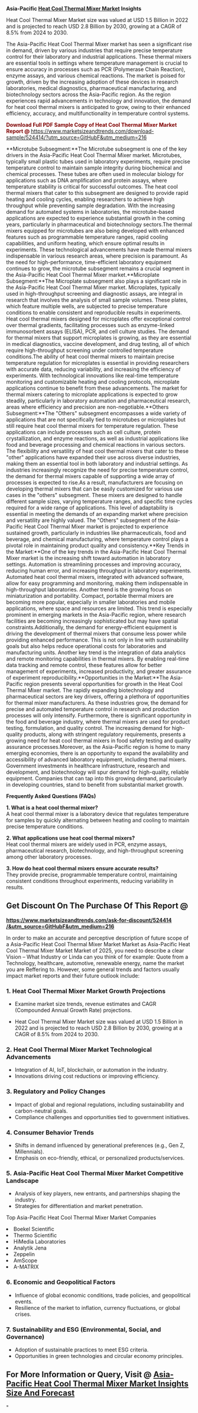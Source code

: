 <p><strong>Asia-Pacific&nbsp;<a href=""https://www.marketsizeandtrends.com/download-sample/524414/&amp;utm_source=GitHubF&amp;utm_medium=216"">Heat Cool Thermal Mixer Market</a> Insights</strong></p><p>Heat Cool Thermal Mixer Market size was valued at USD 1.5 Billion in 2022 and is projected to reach USD 2.8 Billion by 2030, growing at a CAGR of 8.5% from 2024 to 2030.</p><p><p>The Asia-Pacific Heat Cool Thermal Mixer market has seen a significant rise in demand, driven by various industries that require precise temperature control for their laboratory and industrial applications. These thermal mixers are essential tools in settings where temperature management is crucial to ensure accuracy in processes such as PCR (Polymerase Chain Reaction), enzyme assays, and various chemical reactions. The market is poised for growth, driven by the increasing adoption of these devices in research laboratories, medical diagnostics, pharmaceutical manufacturing, and biotechnology sectors across the Asia-Pacific region. As the region experiences rapid advancements in technology and innovation, the demand for heat cool thermal mixers is anticipated to grow, owing to their enhanced efficiency, accuracy, and multifunctionality in temperature control systems.<p><strong><span style="color: #800000;">Download Full PDF Sample Copy of Heat Cool Thermal Mixer Market Report @</span>&nbsp;</strong><a href="https://www.marketsizeandtrends.com/download-sample/524414/?utm_source=GitHubF&amp;utm_medium=216" target="_blank">https://www.marketsizeandtrends.com/download-sample/524414/?utm_source=GitHubF&amp;utm_medium=216</a></p></p><p>**Microtube Subsegment:**The Microtube subsegment is one of the key drivers in the Asia-Pacific Heat Cool Thermal Mixer market. Microtubes, typically small plastic tubes used in laboratory experiments, require precise temperature control to maintain sample integrity during biochemical and chemical processes. These tubes are often used in molecular biology for applications such as DNA amplification and protein assays, where temperature stability is critical for successful outcomes. The heat cool thermal mixers that cater to this subsegment are designed to provide rapid heating and cooling cycles, enabling researchers to achieve high throughput while preventing sample degradation. With the increasing demand for automated systems in laboratories, the microtube-based applications are expected to experience substantial growth in the coming years, particularly in pharmaceutical and biotechnology sectors.The thermal mixers equipped for microtubes are also being developed with enhanced features such as programmable temperature ranges, rapid cooling capabilities, and uniform heating, which ensure optimal results in experiments. These technological advancements have made thermal mixers indispensable in various research areas, where precision is paramount. As the need for high-performance, time-efficient laboratory equipment continues to grow, the microtube subsegment remains a crucial segment in the Asia-Pacific Heat Cool Thermal Mixer market.**Microplate Subsegment:**The Microplate subsegment also plays a significant role in the Asia-Pacific Heat Cool Thermal Mixer market. Microplates, typically used in high-throughput screening and diagnostic assays, are integral in research that involves the analysis of small sample volumes. These plates, which feature multiple wells, are subjected to precise temperature conditions to enable consistent and reproducible results in experiments. Heat cool thermal mixers designed for microplates offer exceptional control over thermal gradients, facilitating processes such as enzyme-linked immunosorbent assays (ELISA), PCR, and cell culture studies. The demand for thermal mixers that support microplates is growing, as they are essential in medical diagnostics, vaccine development, and drug testing, all of which require high-throughput screening under controlled temperature conditions.The ability of heat cool thermal mixers to maintain precise temperature regulation for microplates is essential in providing researchers with accurate data, reducing variability, and increasing the efficiency of experiments. With technological innovations like real-time temperature monitoring and customizable heating and cooling protocols, microplate applications continue to benefit from these advancements. The market for thermal mixers catering to microplate applications is expected to grow steadily, particularly in laboratory automation and pharmaceutical research, areas where efficiency and precision are non-negotiable.**Others Subsegment:**The "Others" subsegment encompasses a wide variety of applications that are not specifically tied to microtubes or microplates but still require heat cool thermal mixers for temperature regulation. These applications can include processes such as cell culture, protein crystallization, and enzyme reactions, as well as industrial applications like food and beverage processing and chemical reactions in various sectors. The flexibility and versatility of heat cool thermal mixers that cater to these "other" applications have expanded their use across diverse industries, making them an essential tool in both laboratory and industrial settings. As industries increasingly recognize the need for precise temperature control, the demand for thermal mixers capable of supporting a wide array of processes is expected to rise.As a result, manufacturers are focusing on developing thermal mixers that can be easily customized for various use cases in the "others" subsegment. These mixers are designed to handle different sample sizes, varying temperature ranges, and specific time cycles required for a wide range of applications. This level of adaptability is essential in meeting the demands of an expanding market where precision and versatility are highly valued. The "Others" subsegment of the Asia-Pacific Heat Cool Thermal Mixer market is projected to experience sustained growth, particularly in industries like pharmaceuticals, food and beverage, and chemical manufacturing, where temperature control plays a pivotal role in maintaining product quality and consistency.**Key Trends in the Market:**One of the key trends in the Asia-Pacific Heat Cool Thermal Mixer market is the increasing shift toward automation in laboratory settings. Automation is streamlining processes and improving accuracy, reducing human error, and increasing throughput in laboratory experiments. Automated heat cool thermal mixers, integrated with advanced software, allow for easy programming and monitoring, making them indispensable in high-throughput laboratories. Another trend is the growing focus on miniaturization and portability. Compact, portable thermal mixers are becoming more popular, especially in smaller laboratories and mobile applications, where space and resources are limited. This trend is especially prominent in emerging markets in the Asia-Pacific region, where research facilities are becoming increasingly sophisticated but may have spatial constraints.Additionally, the demand for energy-efficient equipment is driving the development of thermal mixers that consume less power while providing enhanced performance. This is not only in line with sustainability goals but also helps reduce operational costs for laboratories and manufacturing units. Another key trend is the integration of data analytics and remote monitoring capabilities in thermal mixers. By enabling real-time data tracking and remote control, these features allow for better management of experiments, increased productivity, and greater assurance of experiment reproducibility.**Opportunities in the Market:**The Asia-Pacific region presents several opportunities for growth in the Heat Cool Thermal Mixer market. The rapidly expanding biotechnology and pharmaceutical sectors are key drivers, offering a plethora of opportunities for thermal mixer manufacturers. As these industries grow, the demand for precise and automated temperature control in research and production processes will only intensify. Furthermore, there is significant opportunity in the food and beverage industry, where thermal mixers are used for product testing, formulation, and quality control. The increasing demand for high-quality products, along with stringent regulatory requirements, presents a growing need for heat cool thermal mixers in food safety testing and quality assurance processes.Moreover, as the Asia-Pacific region is home to many emerging economies, there is an opportunity to expand the availability and accessibility of advanced laboratory equipment, including thermal mixers. Government investments in healthcare infrastructure, research and development, and biotechnology will spur demand for high-quality, reliable equipment. Companies that can tap into this growing demand, particularly in developing countries, stand to benefit from substantial market growth.<p><strong>Frequently Asked Questions (FAQs)</strong></p><p><strong>1. What is a heat cool thermal mixer?</strong><br> A heat cool thermal mixer is a laboratory device that regulates temperature for samples by quickly alternating between heating and cooling to maintain precise temperature conditions.</p><p><strong>2. What applications use heat cool thermal mixers?</strong><br> Heat cool thermal mixers are widely used in PCR, enzyme assays, pharmaceutical research, biotechnology, and high-throughput screening among other laboratory processes.</p><p><strong>3. How do heat cool thermal mixers ensure accurate results?</strong><br> They provide precise, programmable temperature control, maintaining consistent conditions throughout experiments, reducing variability in results.</p></p><h2><strong>Get Discount On The Purchase Of This Report @&nbsp;</strong></h2><p><strong><a href=""https://www.marketsizeandtrends.com/ask-for-discount/524414/&amp;utm_source=GitHubF&amp;utm_medium=216"" target=""_blank"">https://www.marketsizeandtrends.com/ask-for-discount/524414<br />/&amp;utm_source=GitHubF&amp;utm_medium=216</a></strong></p><p>In order to make an accurate and perceptive description of future scope of a Asia-Pacific&nbsp;Heat Cool Thermal Mixer Market Market as Asia-Pacific&nbsp;Heat Cool Thermal Mixer Market Market of 2025, you need to describe a clear Vision &ndash; What Industry or Linda can you think of for example: Quote from a Technology, healthcare, automotive, renewable energy, name the market you are Reffering to. However, some general trends and factors usually impact market reports and their future outlook include:</p><h3>1.&nbsp;<strong>Heat Cool Thermal Mixer Market Growth Projections</strong></h3><ul><li>Examine market size trends, revenue estimates and CAGR (Compounded Annual Growth Rate) projections.</li><li><p>Heat Cool Thermal Mixer Market size was valued at USD 1.5 Billion in 2022 and is projected to reach USD 2.8 Billion by 2030, growing at a CAGR of 8.5% from 2024 to 2030.</p></li></ul><h3>2.&nbsp;<strong>Heat Cool Thermal Mixer Market Technological Advancements</strong></h3><ul><li>Integration of AI, IoT, blockchain, or automation in the industry.</li><li>Innovations driving cost reductions or improving efficiency.</li></ul><h3>3.&nbsp;<strong>Regulatory and Policy Changes</strong></h3><ul><li>Impact of global and regional regulations, including sustainability and carbon-neutral goals.</li><li>Compliance challenges and opportunities tied to government initiatives.</li></ul><h3>4.&nbsp;<strong>Consumer Behavior Trends</strong></h3><ul><li>Shifts in demand influenced by generational preferences (e.g., Gen Z, Millennials).</li><li>Emphasis on eco-friendly, ethical, or personalized products/services.</li></ul><h3>5.&nbsp;<strong>Asia-Pacific Heat Cool Thermal Mixer Market Competitive Landscape</strong></h3><ul><li>Analysis of key players, new entrants, and partnerships shaping the industry.</li><li>Strategies for differentiation and market penetration.</li></ul><p data-pm-slice=""1 1 []"">Top Asia-Pacific Heat Cool Thermal Mixer Market Companies</p><div data-test-id=""""><p><li>Boekel Scientific</li><li> Thermo Scientific</li><li> HiMedia Laboratories</li><li> Analytik Jena</li><li> Zeppelin</li><li> AmScope</li><li> A-MATRIX</li></p></div><h3>6.&nbsp;<strong>Economic and Geopolitical Factors</strong></h3><ul><li>Influence of global economic conditions, trade policies, and geopolitical events.</li><li>Resilience of the market to inflation, currency fluctuations, or global crises.</li></ul><h3>7.&nbsp;<strong>Sustainability and ESG (Environmental, Social, and Governance)</strong></h3><ul><li>Adoption of sustainable practices to meet ESG criteria.</li><li>Opportunities in green technologies and circular economy principles.</li></ul><h2><strong>For More Information or Query, Visit @&nbsp;</strong><a href=""https://www.verifiedmarketreports.com/product/heat-cool-thermal-mixer-market/"" target=""_blank"">Asia-Pacific Heat Cool Thermal Mixer Market Insights Size And Forecast</a></h2>"
